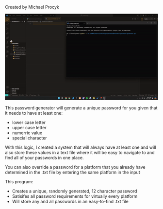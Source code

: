 Created by Michael Procyk

![](https://github.com/mikeyprocyk/Password-Generator/blob/main/ignore/PasswordGeneratorGif.gif)

This password generator will generate a unique password for you given that it needs to have at least one:
- lower case letter
- upper case letter
- numerric value
- special character

With this logic, I created a system that will always have at least one and will also store these values in a text
file where it will be easy to navigate to and find all of your passwords in one place.

You can also override a password for a platform that you already have determined in the .txt file by entering the
same platform in the input

This program:
- Creates a unique, randomly generated, 12 character password
- Satisifes all password requirements for virtually every platform
- Will store any and all passwords in an easy-to-find .txt file
